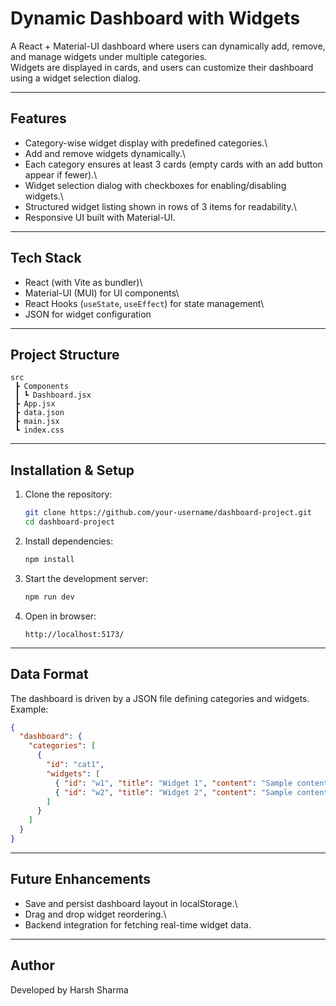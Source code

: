 # Dynamic Dashboard with Widgets

A React + Material-UI dashboard where users can dynamically add, remove,
and manage widgets under multiple categories.\
Widgets are displayed in cards, and users can customize their dashboard
using a widget selection dialog.

------------------------------------------------------------------------

## Features

-   Category-wise widget display with predefined categories.\
-   Add and remove widgets dynamically.\
-   Each category ensures at least 3 cards (empty cards with an add
    button appear if fewer).\
-   Widget selection dialog with checkboxes for enabling/disabling
    widgets.\
-   Structured widget listing shown in rows of 3 items for readability.\
-   Responsive UI built with Material-UI.

------------------------------------------------------------------------

## Tech Stack

-   React (with Vite as bundler)\
-   Material-UI (MUI) for UI components\
-   React Hooks (`useState`, `useEffect`) for state management\
-   JSON for widget configuration

------------------------------------------------------------------------

## Project Structure

    src
     ┣ Components
     ┃ ┗ Dashboard.jsx
     ┣ App.jsx
     ┣ data.json
     ┣ main.jsx
     ┗ index.css

------------------------------------------------------------------------

## Installation & Setup

1.  Clone the repository:

    ``` bash
    git clone https://github.com/your-username/dashboard-project.git
    cd dashboard-project
    ```

2.  Install dependencies:

    ``` bash
    npm install
    ```

3.  Start the development server:

    ``` bash
    npm run dev
    ```

4.  Open in browser:

        http://localhost:5173/

------------------------------------------------------------------------

## Data Format

The dashboard is driven by a JSON file defining categories and widgets.
Example:

``` json
{
  "dashboard": {
    "categories": [
      {
        "id": "cat1",
        "widgets": [
          { "id": "w1", "title": "Widget 1", "content": "Sample content 1" },
          { "id": "w2", "title": "Widget 2", "content": "Sample content 2" }
        ]
      }
    ]
  }
}
```

------------------------------------------------------------------------

## Future Enhancements

-   Save and persist dashboard layout in localStorage.\
-   Drag and drop widget reordering.\
-   Backend integration for fetching real-time widget data.

------------------------------------------------------------------------

## Author

Developed by Harsh Sharma
